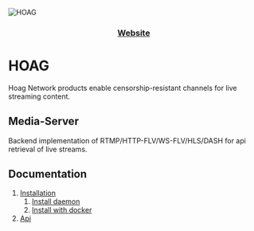 ![HOAG](https://hoag.network/images/hoag-bars-square.gif)
<h3 align="center">
<a href="https://hoag.network">Website</a>
</h3>


# HOAG 

Hoag Network products enable censorship-resistant channels for live streaming content.

## Media-Server

Backend implementation of RTMP/HTTP-FLV/WS-FLV/HLS/DASH for api retrieval of live streams.


## Documentation

1. [Installation](./docs)
	1. [Install daemon](./docs/installation.md)
	2. [Install with docker](.docs/installation_docker.md)
2. [Api](./docs/api.md)